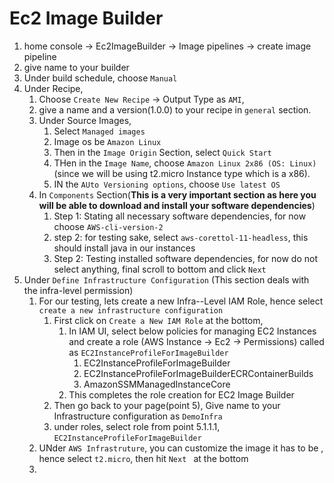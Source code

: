 # Ec2 Image Builder

1. home console -> Ec2ImageBuilder -> Image pipelines -> create image pipeline
2. give name to your builder
3. Under build schedule, choose `Manual`
4. Under Recipe, 
   1. Choose `Create New Recipe` -> Output Type as `AMI`, 
   2. give a name and a version(1.0.0) to your recipe in `general` section.
   3. Under Source Images,
      1. Select `Managed images`
      2. Image os be `Amazon Linux`
      3. Then in the `Image Origin` Section, select `Quick Start` 
      4. THen in the `Image Name`, choose `Amazon Linux 2x86 (OS: Linux)` (since we will be using t2.micro Instance type which is a x86).
      5. IN the `AUto Versioning options`, choose `Use latest OS`   
   4. In `Components` Section(**This is a very important section as here you will be able to download and install your software dependencies**) 
      1. Step 1: Stating all necessary software dependencies, for now choose `AWS-cli-version-2`
      2. step 2: for testing sake, select `aws-corettol-11-headless`, this should install java in our instances
      3. Step 2: Testing installed software dependencies, for now do not select anything, final scroll to bottom and click `Next`
5. Under `Define Infrastructure Configuration` (This section deals with the infra-level permission)
   1. For our testing, lets create a new Infra--Level IAM Role, hence select `create a new infrastructure configuration`
      1. First click on `Create a New IAM Role` at the bottom,
         1. In IAM UI, select below policies for managing EC2 Instances and create a role (AWS Instance -> Ec2 -> Permissions) called as `EC2InstanceProfileForImageBuilder`
            1. EC2InstanceProfileForImageBuilder
            2. EC2InstanceProfileForImageBuilderECRContainerBuilds
            3. AmazonSSMManagedInstanceCore
         2. This completes the role creation for EC2 Image Builder
      2. Then go back to your page(point 5), Give name to your Infrastructure configuration as `DemoInfra`
      3. under roles, select role from point 5.1.1.1, `EC2InstanceProfileForImageBuilder`
   2. UNder `AWS Infrastruture`, you can customize the image it has to be , hence select `t2.micro`, then hit `Next ` at the bottom
   3. 